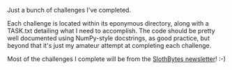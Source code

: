 Just a bunch of challenges I've completed.

Each challenge is located within its eponymous directory, along with a TASK.txt detailing what I need to accomplish.
The code should be pretty well documented using NumPy-style docstrings, as good practice, but beyond that it's just my amateur attempt at completing each challenge.

Most of the challenges I complete will be from the [SlothBytes newsletter](https://slothbytes.beehiiv.com/subscribe?ref=zOJ2tJGPlQ)! :-)
